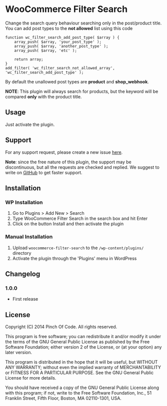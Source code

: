 # WooCommerce Filter Search

Change the search query behaviour searching only in the post/product title. You can add post types to the **not allowed** list using this code

```
function wc_filter_search_add_post_type( $array ) {
	array_push( $array, 'your_post_type' );
	array_push( $array, 'another_post_type' );
	array_push( $array, 'etc' );

	return array;
}
add_filter( 'wc_filter_search_not_allowed_array', 'wc_filter_search_add_post_type' );
```

By default the unallowed post types are **product** and **shop_webhook**.

**NOTE**: This plugin will always search for products, but the keyword will be compared **only** with the product title.

## Usage

Just activate the plugin.

## Support
For any support request, please create a new issue [here](https://github.com/PinchOfCode/woocommerce-filter-search/issues).

**Note**: since the free nature of this plugin, the support may be discontinuous, but all the requests are checked and replied. We suggest to write on [GitHub](https://github.com/PinchOfCode/woocommerce-filter-search/issues) to get faster support.

## Installation

### WP Installation

1. Go to Plugins > Add New > Search
2. Type WooCommerce Filter Search in the search box and hit Enter
3. Click on the button Install and then activate the plugin

### Manual Installation

1. Upload `woocommerce-filter-search` to the `/wp-content/plugins/` directory
2. Activate the plugin through the 'Plugins' menu in WordPress

## Changelog

### 1.0.0
* First release

## License
Copyright (C) 2014 Pinch Of Code. All rights reserved.

This program is free software; you can redistribute it and/or
modify it under the terms of the GNU General Public License
as published by the Free Software Foundation; either version 2
of the License, or (at your option) any later version.

This program is distributed in the hope that it will be useful,
but WITHOUT ANY WARRANTY; without even the implied warranty of
MERCHANTABILITY or FITNESS FOR A PARTICULAR PURPOSE.  See the
GNU General Public License for more details.

You should have received a copy of the GNU General Public License
along with this program; if not, write to the Free Software
Foundation, Inc., 51 Franklin Street, Fifth Floor, Boston, MA  02110-1301, USA.